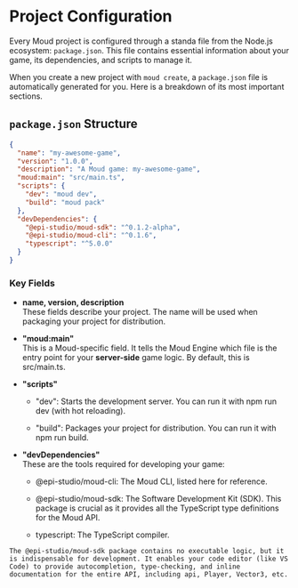 # Project Configuration

Every Moud project is configured through a standa file from the Node.js ecosystem: `package.json`. This file contains essential information about your game, its dependencies, and scripts to manage it.

When you create a new project with `moud create`, a `package.json` file is automatically generated for you. Here is a breakdown of its most important sections.

## `package.json` Structure

```json
{
  "name": "my-awesome-game",
  "version": "1.0.0",
  "description": "A Moud game: my-awesome-game",
  "moud:main": "src/main.ts",
  "scripts": {
    "dev": "moud dev",
    "build": "moud pack"
  },
  "devDependencies": {
    "@epi-studio/moud-sdk": "^0.1.2-alpha",
    "@epi-studio/moud-cli": "^0.1.6",
    "typescript": "^5.0.0"
  }
}
``` 

### Key Fields

-   **name, version, description**  
    These fields describe your project. The name will be used when packaging your project for distribution.
    
-   **"moud:main"**  
    This is a Moud-specific field. It tells the Moud Engine which file is the entry point for your **server-side** game logic. By default, this is src/main.ts.  
    
-   **"scripts"**  
    
    -   "dev": Starts the development server. You can run it with npm run dev (with hot reloading).
        
    -   "build": Packages your project for distribution. You can run it with npm run build.
        
-   **"devDependencies"**  
    These are the tools required for developing your game:
    
    -   @epi-studio/moud-cli: The Moud CLI, listed here for reference.
        
    -   @epi-studio/moud-sdk: The Software Development Kit (SDK). This package is crucial as it provides all the TypeScript type definitions for the Moud API.
    -   typescript: The TypeScript compiler.
        

```hint warning The Importance of the SDK
The @epi-studio/moud-sdk package contains no executable logic, but it is indispensable for development. It enables your code editor (like VS Code) to provide autocompletion, type-checking, and inline documentation for the entire API, including api, Player, Vector3, etc.  
```